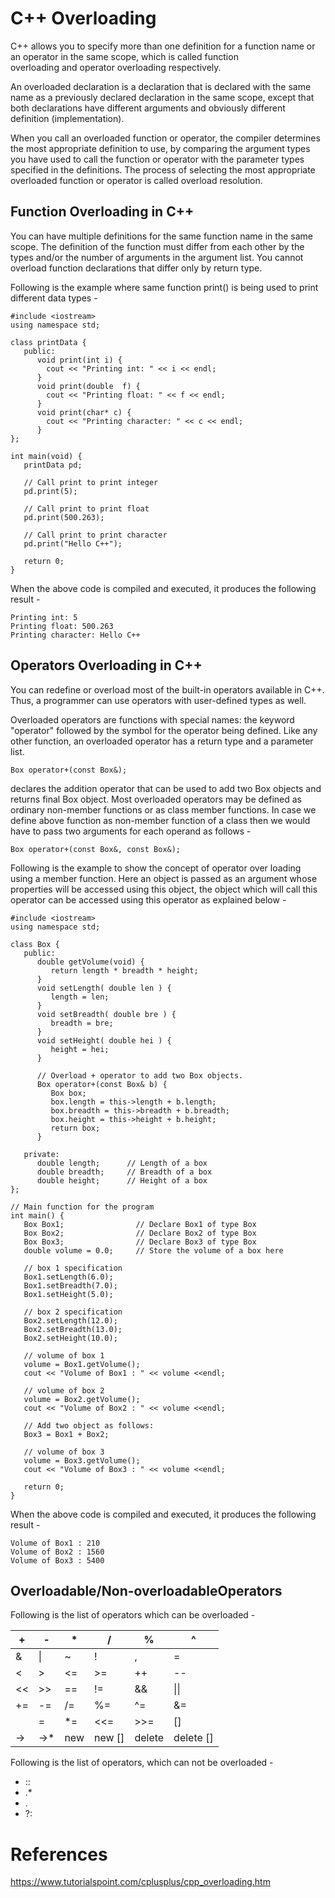 # C++ Overloading

C++ allows you to specify more than one definition for a function name or an operator in the same scope, which is called function overloading and operator overloading respectively.

An overloaded declaration is a declaration that is declared with the same name as a previously declared declaration in the same scope, except that both declarations have different arguments and obviously different definition (implementation).

When you call an overloaded function or operator, the compiler determines the most appropriate definition to use, by comparing the argument types you have used to call the function or operator with the parameter types specified in the definitions. The process of selecting the most appropriate overloaded function or operator is called overload resolution.

Function Overloading in C++
---------------------------

You can have multiple definitions for the same function name in the same scope. The definition of the function must differ from each other by the types and/or the number of arguments in the argument list. You cannot overload function declarations that differ only by return type.

Following is the example where same function print() is being used to print different data types -

```
#include <iostream>
using namespace std;

class printData {
   public:
      void print(int i) {
        cout << "Printing int: " << i << endl;
      }
      void print(double  f) {
        cout << "Printing float: " << f << endl;
      }
      void print(char* c) {
        cout << "Printing character: " << c << endl;
      }
};

int main(void) {
   printData pd;

   // Call print to print integer
   pd.print(5);

   // Call print to print float
   pd.print(500.263);

   // Call print to print character
   pd.print("Hello C++");

   return 0;
}
```

When the above code is compiled and executed, it produces the following result -
```
Printing int: 5
Printing float: 500.263
Printing character: Hello C++
```

Operators Overloading in C++
----------------------------

You can redefine or overload most of the built-in operators available in C++. Thus, a programmer can use operators with user-defined types as well.

Overloaded operators are functions with special names: the keyword "operator" followed by the symbol for the operator being defined. Like any other function, an overloaded operator has a return type and a parameter list.
```
Box operator+(const Box&);
```
declares the addition operator that can be used to add two Box objects and returns final Box object. Most overloaded operators may be defined as ordinary non-member functions or as class member functions. In case we define above function as non-member function of a class then we would have to pass two arguments for each operand as follows -
```
Box operator+(const Box&, const Box&);
```
Following is the example to show the concept of operator over loading using a member function. Here an object is passed as an argument whose properties will be accessed using this object, the object which will call this operator can be accessed using this operator as explained below -

```
#include <iostream>
using namespace std;

class Box {
   public:
      double getVolume(void) {
         return length * breadth * height;
      }
      void setLength( double len ) {
         length = len;
      }
      void setBreadth( double bre ) {
         breadth = bre;
      }
      void setHeight( double hei ) {
         height = hei;
      }

      // Overload + operator to add two Box objects.
      Box operator+(const Box& b) {
         Box box;
         box.length = this->length + b.length;
         box.breadth = this->breadth + b.breadth;
         box.height = this->height + b.height;
         return box;
      }

   private:
      double length;      // Length of a box
      double breadth;     // Breadth of a box
      double height;      // Height of a box
};

// Main function for the program
int main() {
   Box Box1;                // Declare Box1 of type Box
   Box Box2;                // Declare Box2 of type Box
   Box Box3;                // Declare Box3 of type Box
   double volume = 0.0;     // Store the volume of a box here

   // box 1 specification
   Box1.setLength(6.0);
   Box1.setBreadth(7.0);
   Box1.setHeight(5.0);

   // box 2 specification
   Box2.setLength(12.0);
   Box2.setBreadth(13.0);
   Box2.setHeight(10.0);

   // volume of box 1
   volume = Box1.getVolume();
   cout << "Volume of Box1 : " << volume <<endl;

   // volume of box 2
   volume = Box2.getVolume();
   cout << "Volume of Box2 : " << volume <<endl;

   // Add two object as follows:
   Box3 = Box1 + Box2;

   // volume of box 3
   volume = Box3.getVolume();
   cout << "Volume of Box3 : " << volume <<endl;

   return 0;
}
```
When the above code is compiled and executed, it produces the following result -
```
Volume of Box1 : 210
Volume of Box2 : 1560
Volume of Box3 : 5400
```

Overloadable/Non-overloadableOperators
--------------------------------------

Following is the list of operators which can be overloaded -

| + | - | * | / | % | ^ |
|---|---|---|---|---|---
| & | \| | ~ | ! | , | = |
| < | > | <= | >= | ++ | -- |
| << | >> | == | != | && | \|\| |
| += | -= | /= | %= | ^= | &= |
| |= | *= | <<= | >>= | [] | () |
| -> | ->* | new | new [] | delete | delete [] |

Following is the list of operators, which can not be overloaded -

-  ::
- .*
- .
- ?:

# References
https://www.tutorialspoint.com/cplusplus/cpp_overloading.htm
